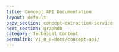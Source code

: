 ```yaml
---
title: Concept API Documentation
layout: default
prev_section: concept-extraction-service
next_section: graphdb
category: Technical Content
permalink: v1_0_0-docs/concept-api/
---
```

